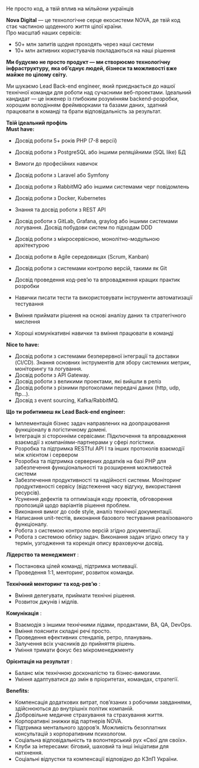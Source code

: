 Не просто код, а твій вплив на мільйони українців  
  
**Nova Digital** — це технологічне серце екосистеми NOVA, де твій код стає
частиною щоденного життя цілої країни.  
Про масштаб наших сервісів:

  * 50+ млн запитів щодня проходять через наші системи
  * 10+ млн активних користувачів покладаються на наші рішення

**Ми будуємо не просто продукт — ми створюємо технологічну інфраструктуру, яка
об’єднує людей, бізнеси та можливості вже майже по цілому світу.**

Ми шукаємо Lead Back-end engineer, який приєднається до нашої технічної
команди для роботи над сучасними веб-проектами. Ідеальний кандидат — це
інженер із глибоким розумінням backend-розробки, хорошим володінням
фреймворками та базами даних, здатний працювати в команді та брати
відповідальність за результат.  
  
**Твій ідеальний профіль  
Must have:**

  * Досвід роботи 5+ років РНР (7-8 версії)
  * Досвід роботи з PostgreSQL або іншими реляційними (SQL like) БД
  * Вимоги до професійних навичок
  * Досвід роботи з Laravel або Symfony
  * Досвід роботи з RabbitMQ або іншими системами черг повідомлень
  * Досвід роботи з Docker, Kubernetes
  * Знання та досвід роботи з REST API
  * Досвід роботи з GitLab, Grafana, graylog або іншими системами логування. Досвід побудови систем по підходам DDD
  * Досвід роботи з мікросервісною, монолітно-модульною архітектурою
  * Досвід роботи в Agile середовищах (Scrum, Kanban)
  * Досвід роботи з системами контролю версій, такими як Git
  * Досвід проведення код-рев’ю та впровадження кращих практик розробки
  * Навички писати тести та використовувати інструменти автоматизації тестування
  * Вміння приймати рішення на основі аналізу даних та стратегічного  
мислення

  * Хороші комунікативні навички та вміння працювати в команді  
  
**Nice to have:**

  * Досвід роботи з системами безперервної інтеграції та доставки (CI/CD). Знання основних інструментів для збору системних метрик, моніторингу та логування.
  * Досвід роботи з API Gateway.
  * Досвід роботи з великими проектами, які вийшли в реліз
  * Досвід роботи з різними протоколами передачі даних (http, udp, ftp...).
  * Досвід з event sourcing, Kafka/RabbitMQ.  
  
**Що ти робитимеш як Lead Back-end engineer:**

  * Імплементація бізнес задач направлених на доопрацювання функціоналу в логістичному домені.
  * Інтеграція зі сторонніми сервісами: Підключення та впровадження взаємодії з компаніями-партнерами у сфері логістики.
  * Розробка та підтримка RESTful API I та інших протоколів взаємодії між клієнтом і сервером
  * Розробка та підтримка серверних додатків на базі РНР для забезпечення функціональності та розширення можливостей системи
  * Забезпечення продуктивності та надійності системи. Моніторинг продуктивності сервісу (відстеження часу відгуку, використання ресурсів).
  * Усунення дефектів та оптимізація коду проектів, обговорення пропозицій щодо варіантів рішення проблем.
  * Виконання вимог до code style, аналіз технічної документації.
  * Написання unit-тестів, виконання базового тестування реалізованого функціоналу.
  * Робота з системою контролю версій згідно документації.
  * Робота з системою обліку задач. Виконання задач згідно опису та у термін, узгодження та корекція опису враховуючи досвід.  
  
**Лідерство та менеджмент** :

  * Постановка цілей команді, підтримка мотивації.
  * Проведення 1:1, менторинг, розвиток команди.

**Технічний менторинг та код-рев’ю** :

  * Вміння делегувати, приймати технічні рішення.
  * Розвиток джунів і мідлів.

**Комунікація** :

  * Взаємодія з іншими технічними лідами, продактами, BA, QA, DevOps.
  * Вміння пояснити складні речі просто.
  * Проведення ефективних стендапів, ретро, планувань.
  * Залучення всіх учасників до прийняття рішень.
  * Уміння тримати фокус без мікроменеджменту

**Орієнтація на результат** :

  * Баланс між технічною досконалістю та бізнес-вимогами.
  * Уміння адаптуватися до змін в пріоритетах, командах, стратегії.

**Benefits:**

  * Компенсація додаткових витрат, пов’язаних з робочими завданнями, здійснюються до внутрішніх політик компаній.
  * Добровільне медичне страхування та страхування життя.
  * Корпоративні знижки від партнерів NOVA.
  * Підтримка ментального здоров’я. Можливість безоплатних консультацій з корпоративним психологом.
  * Соціальна відповідальність та волонтерський рух «Свої для своїх».
  * Клуби за інтересами: біговий, шаховий та інші ініціативи для натхнення.
  * Соціальні відпустки та компенсації відповідно до КЗпП України.
